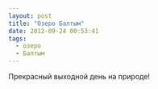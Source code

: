 ```yaml
---
layout: post
title: "Озеро Балтым"
date: 2012-09-24 00:53:41
tags:
  - озеро
  - Балтым
---
```

Прекрасный выходной день на природе!
